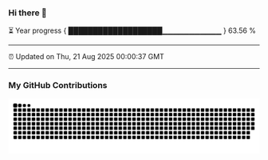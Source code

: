 ### Hi there 👋

⏳ Year progress { ███████████████████▁▁▁▁▁▁▁▁▁▁▁ } 63.56 %

---

⏰ Updated on Thu, 21 Aug 2025 00:00:37 GMT

---
### My GitHub Contributions

<picture>
  <source media="(prefers-color-scheme: dark)" srcset="https://raw.githubusercontent.com/AxyLm/axylm/output/github-contribution-grid-snake-dark.svg">
  <source media="(prefers-color-scheme: light)" srcset="https://raw.githubusercontent.com/AxyLm/axylm/output/github-contribution-grid-snake.svg">
  <img alt="github contribution grid snake animation" src="https://raw.githubusercontent.com/AxyLm/axylm/output/github-contribution-grid-snake.svg">
</picture>

